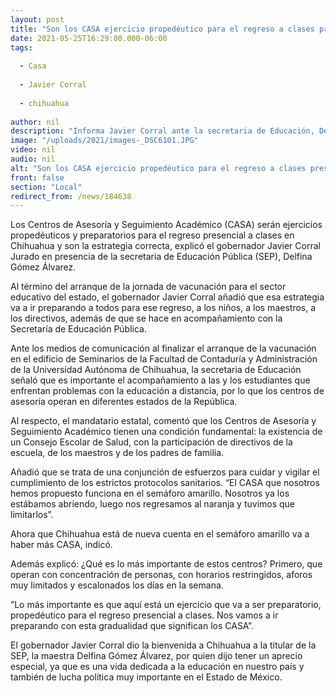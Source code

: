 ```yaml
---
layout: post
title: "Son los CASA ejercicio propedéutico para el regreso a clases presenciales en Chihuahua"
date: 2021-05-25T16:29:00.000-06:00
tags:
  
  - Casa
  
  - Javier Corral
  
  - chihuahua
  
author: nil
description: "Informa Javier Corral ante la secretaria de Educación, Delfina Gómez Álvarez que con el regreso al semáforo amarillo, habrá en Chihuahua más Centros de Asesoría y Seguimiento Académico"
image: "/uploads/2021/images-_DSC6101.JPG"
video: nil
audio: nil
alt: "Son los CASA ejercicio propedéutico para el regreso a clases presenciales en Chihuahua"
front: false
section: "Local"
redirect_from: /news/184638
---
```


Los Centros de Asesoría y Seguimiento Académico (CASA) serán ejercicios propedéuticos y preparatorios para el regreso presencial a clases en Chihuahua y son la estrategia correcta, explicó el gobernador Javier Corral Jurado en presencia de la secretaria de Educación Pública (SEP), Delfina Gómez Álvarez.

  

Al término del arranque de la jornada de vacunación para el sector educativo del estado, el gobernador Javier Corral añadió que esa estrategia va a ir preparando a todos para ese regreso, a los niños, a los maestros, a los directivos, además de que se hace en acompañamiento con la Secretaría de Educación Pública.

 

Ante los medios de comunicación al finalizar el arranque de la vacunación en el edificio de Seminarios de la Facultad de Contaduría y Administración de la Universidad Autónoma de Chihuahua, la secretaria de Educación señaló que es importante el acompañamiento a las y los estudiantes que enfrentan problemas con la educación a distancia, por lo que los centros de asesoría operan en diferentes estados de la República.

 

Al respecto, el mandatario estatal, comentó que los Centros de Asesoría y Seguimiento Académico tienen una condición fundamental: la existencia de un Consejo Escolar de Salud, con la participación de directivos de la escuela, de los maestros y de los padres de familia.

 

Añadió que se trata de una conjunción de esfuerzos para cuidar y vigilar el cumplimiento de los estrictos protocolos sanitarios. “El CASA que nosotros hemos propuesto funciona en el semáforo amarillo. Nosotros ya los estábamos abriendo, luego nos regresamos al naranja y tuvimos que limitarlos”.

 

Ahora que Chihuahua está de nueva cuenta en el semáforo amarillo va a haber más CASA, indicó.

 

Además explicó: ¿Qué es lo más importante de estos centros? Primero, que operan con concentración de personas, con horarios restringidos, aforos muy limitados y escalonados los días en la semana.

 

“Lo más importante es que aquí está un ejercicio que va a ser preparatorio, propedéutico para el regreso presencial a clases. Nos vamos a ir preparando con esta gradualidad que significan los CASA”.

 

El gobernador Javier Corral dio la bienvenida a Chihuahua a la titular de la SEP, la maestra Delfina Gómez Álvarez, por quien dijo tener un aprecio especial, ya que es una vida dedicada a la educación en nuestro país y también de lucha política muy importante en el Estado de México.
